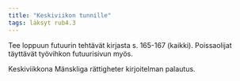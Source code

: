 ```yaml
---
title: "Keskiviikon tunnille"
tags: läksyt rub4.3
---
```


Tee loppuun futuurin tehtävät kirjasta s. 165-167 (kaikki). Poissaolijat täyttävät työvihkon futuurisivun myös.

Keskiviikkona Mänskliga rättigheter kirjoitelman palautus.